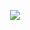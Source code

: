 <p align="center">
<img src=[tps://i.pinimg.chtom/736x/91/be/f8/91bef8c4cc6d51c0a338e1b210a767d5.jpg](https://i.pinimg.com/736x/17/2e/d0/172ed00be5b7fc1050720d745b0789ff.jpg)>
</p>
